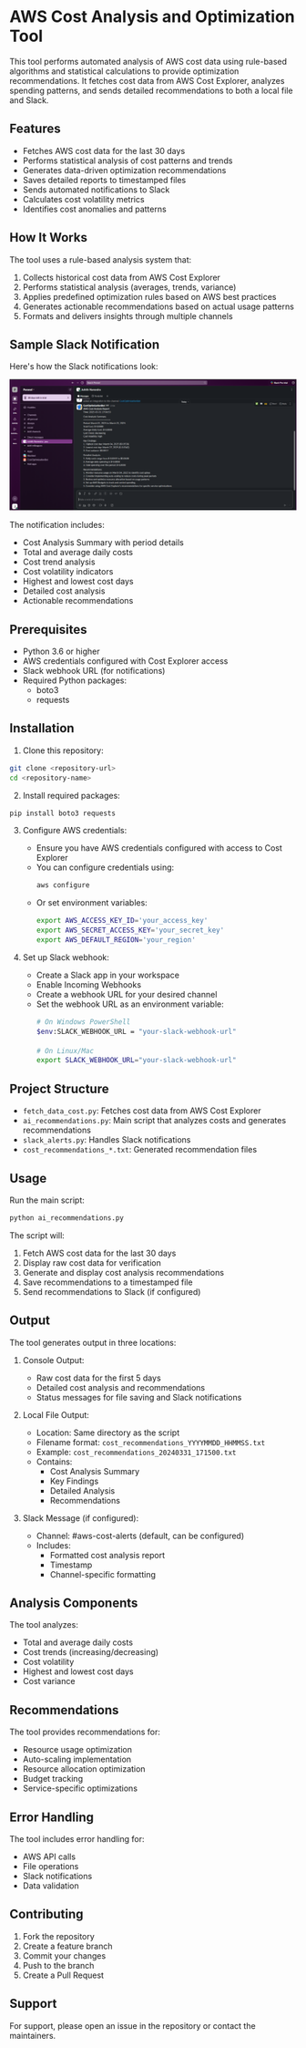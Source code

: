 # AWS Cost Analysis and Optimization Tool

This tool performs automated analysis of AWS cost data using rule-based algorithms and statistical calculations to provide optimization recommendations. It fetches cost data from AWS Cost Explorer, analyzes spending patterns, and sends detailed recommendations to both a local file and Slack.

## Features

- Fetches AWS cost data for the last 30 days
- Performs statistical analysis of cost patterns and trends
- Generates data-driven optimization recommendations
- Saves detailed reports to timestamped files
- Sends automated notifications to Slack
- Calculates cost volatility metrics
- Identifies cost anomalies and patterns

## How It Works

The tool uses a rule-based analysis system that:
1. Collects historical cost data from AWS Cost Explorer
2. Performs statistical analysis (averages, trends, variance)
3. Applies predefined optimization rules based on AWS best practices
4. Generates actionable recommendations based on actual usage patterns
5. Formats and delivers insights through multiple channels

## Sample Slack Notification

Here's how the Slack notifications look:

![Slack Notification Sample](docs/slack_notification.png)

The notification includes:
- Cost Analysis Summary with period details
- Total and average daily costs
- Cost trend analysis
- Cost volatility indicators
- Highest and lowest cost days
- Detailed cost analysis
- Actionable recommendations

## Prerequisites

- Python 3.6 or higher
- AWS credentials configured with Cost Explorer access
- Slack webhook URL (for notifications)
- Required Python packages:
  - boto3
  - requests

## Installation

1. Clone this repository:
```bash
git clone <repository-url>
cd <repository-name>
```

2. Install required packages:
```bash
pip install boto3 requests
```

3. Configure AWS credentials:
   - Ensure you have AWS credentials configured with access to Cost Explorer
   - You can configure credentials using:
     ```bash
     aws configure
     ```
   - Or set environment variables:
     ```bash
     export AWS_ACCESS_KEY_ID='your_access_key'
     export AWS_SECRET_ACCESS_KEY='your_secret_key'
     export AWS_DEFAULT_REGION='your_region'
     ```

4. Set up Slack webhook:
   - Create a Slack app in your workspace
   - Enable Incoming Webhooks
   - Create a webhook URL for your desired channel
   - Set the webhook URL as an environment variable:
     ```bash
     # On Windows PowerShell
     $env:SLACK_WEBHOOK_URL = "your-slack-webhook-url"
     
     # On Linux/Mac
     export SLACK_WEBHOOK_URL="your-slack-webhook-url"
     ```

## Project Structure

- `fetch_data_cost.py`: Fetches cost data from AWS Cost Explorer
- `ai_recommendations.py`: Main script that analyzes costs and generates recommendations
- `slack_alerts.py`: Handles Slack notifications
- `cost_recommendations_*.txt`: Generated recommendation files

## Usage

Run the main script:
```bash
python ai_recommendations.py
```

The script will:
1. Fetch AWS cost data for the last 30 days
2. Display raw cost data for verification
3. Generate and display cost analysis recommendations
4. Save recommendations to a timestamped file
5. Send recommendations to Slack (if configured)

## Output

The tool generates output in three locations:

1. Console Output:
   - Raw cost data for the first 5 days
   - Detailed cost analysis and recommendations
   - Status messages for file saving and Slack notifications

2. Local File Output:
   - Location: Same directory as the script
   - Filename format: `cost_recommendations_YYYYMMDD_HHMMSS.txt`
   - Example: `cost_recommendations_20240331_171500.txt`
   - Contains:
     - Cost Analysis Summary
     - Key Findings
     - Detailed Analysis
     - Recommendations

3. Slack Message (if configured):
   - Channel: #aws-cost-alerts (default, can be configured)
   - Includes:
     - Formatted cost analysis report
     - Timestamp
     - Channel-specific formatting

## Analysis Components

The tool analyzes:
- Total and average daily costs
- Cost trends (increasing/decreasing)
- Cost volatility
- Highest and lowest cost days
- Cost variance

## Recommendations

The tool provides recommendations for:
- Resource usage optimization
- Auto-scaling implementation
- Resource allocation optimization
- Budget tracking
- Service-specific optimizations

## Error Handling

The tool includes error handling for:
- AWS API calls
- File operations
- Slack notifications
- Data validation

## Contributing

1. Fork the repository
2. Create a feature branch
3. Commit your changes
4. Push to the branch
5. Create a Pull Request

## Support

For support, please open an issue in the repository or contact the maintainers. 